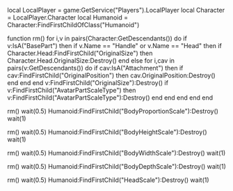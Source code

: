 local LocalPlayer = game:GetService("Players").LocalPlayer
local Character = LocalPlayer.Character
local Humanoid = Character:FindFirstChildOfClass("Humanoid")

function rm()
    for i,v in pairs(Character:GetDescendants()) do
        if v:IsA("BasePart") then
            if v.Name == "Handle" or v.Name == "Head" then
                if Character.Head:FindFirstChild("OriginalSize") then
                    Character.Head.OriginalSize:Destroy()
                end
            else
                for i,cav in pairs(v:GetDescendants()) do
                    if cav:IsA("Attachment") then
                        if cav:FindFirstChild("OriginalPosition") then
                            cav.OriginalPosition:Destroy()  
                        end
                    end
                end
                v:FindFirstChild("OriginalSize"):Destroy()
                if v:FindFirstChild("AvatarPartScaleType") then
                    v:FindFirstChild("AvatarPartScaleType"):Destroy()
                end
            end
        end
    end
end

rm()
wait(0.5)
Humanoid:FindFirstChild("BodyProportionScale"):Destroy()
wait(1)

rm()
wait(0.5)
Humanoid:FindFirstChild("BodyHeightScale"):Destroy()
wait(1)

rm()
wait(0.5)
Humanoid:FindFirstChild("BodyWidthScale"):Destroy()
wait(1)

rm()
wait(0.5)
Humanoid:FindFirstChild("BodyDepthScale"):Destroy()
wait(1)

rm()
wait(0.5)
Humanoid:FindFirstChild("HeadScale"):Destroy()
wait(1)
